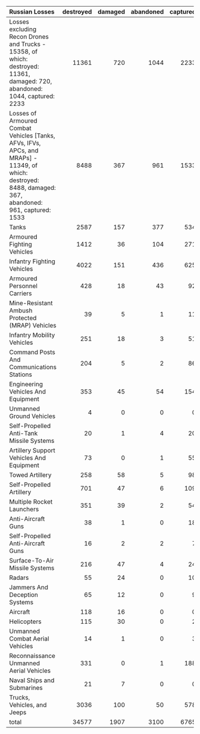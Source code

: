 | Russian Losses                                                                                                                                           |   destroyed |   damaged |   abandoned |   captured |   total |
|:---------------------------------------------------------------------------------------------------------------------------------------------------------|------------:|----------:|------------:|-----------:|--------:|
| Losses excluding Recon Drones and Trucks - 15358, of which: destroyed: 11361, damaged: 720, abandoned: 1044, captured: 2233                              |       11361 |       720 |        1044 |       2233 |   15358 |
| Losses of Armoured Combat Vehicles [Tanks, AFVs, IFVs, APCs, and MRAPs] - 11349, of which: destroyed: 8488, damaged: 367, abandoned: 961, captured: 1533 |        8488 |       367 |         961 |       1533 |   11349 |
| Tanks                                                                                                                                                    |        2587 |       157 |         377 |        534 |    3655 |
| Armoured Fighting Vehicles                                                                                                                               |        1412 |        36 |         104 |        271 |    1823 |
| Infantry Fighting Vehicles                                                                                                                               |        4022 |       151 |         436 |        625 |    5234 |
| Armoured Personnel Carriers                                                                                                                              |         428 |        18 |          43 |         92 |     581 |
| Mine-Resistant Ambush Protected  (MRAP) Vehicles                                                                                                         |          39 |         5 |           1 |         11 |      56 |
| Infantry Mobility Vehicles                                                                                                                               |         251 |        18 |           3 |         51 |     323 |
| Command Posts And Communications Stations                                                                                                                |         204 |         5 |           2 |         86 |     297 |
| Engineering Vehicles And Equipment                                                                                                                       |         353 |        45 |          54 |        154 |     606 |
| Unmanned Ground Vehicles                                                                                                                                 |           4 |         0 |           0 |          0 |       4 |
| Self-Propelled Anti-Tank Missile Systems                                                                                                                 |          20 |         1 |           4 |         20 |      45 |
| Artillery Support Vehicles And Equipment                                                                                                                 |          73 |         0 |           1 |         55 |     129 |
| Towed Artillery                                                                                                                                          |         258 |        58 |           5 |         98 |     419 |
| Self-Propelled Artillery                                                                                                                                 |         701 |        47 |           6 |        109 |     863 |
| Multiple Rocket Launchers                                                                                                                                |         351 |        39 |           2 |         54 |     446 |
| Anti-Aircraft Guns                                                                                                                                       |          38 |         1 |           0 |         18 |      57 |
| Self-Propelled Anti-Aircraft Guns                                                                                                                        |          16 |         2 |           2 |          7 |      27 |
| Surface-To-Air Missile Systems                                                                                                                           |         216 |        47 |           4 |         24 |     291 |
| Radars                                                                                                                                                   |          55 |        24 |           0 |         10 |      89 |
| Jammers And Deception Systems                                                                                                                            |          65 |        12 |           0 |          9 |      86 |
| Aircraft                                                                                                                                                 |         118 |        16 |           0 |          0 |     134 |
| Helicopters                                                                                                                                              |         115 |        30 |           0 |          2 |     147 |
| Unmanned Combat Aerial Vehicles                                                                                                                          |          14 |         1 |           0 |          3 |      18 |
| Reconnaissance Unmanned Aerial Vehicles                                                                                                                  |         331 |         0 |           1 |        188 |     520 |
| Naval Ships and Submarines                                                                                                                               |          21 |         7 |           0 |          0 |      28 |
| Trucks, Vehicles, and Jeeps                                                                                                                              |        3036 |       100 |          50 |        578 |    3764 |
| total                                                                                                                                                    |       34577 |      1907 |        3100 |       6765 |   46349 |